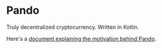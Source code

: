 # Pando

Truly decentralized cryptocurrency.  Written in Kotlin.

Here's a [document explaining the motivation behind Pando](doc/motivation.md).